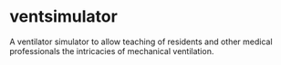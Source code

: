 # ventsimulator
A ventilator simulator to allow teaching of residents and other medical professionals the intricacies of mechanical ventilation. 
